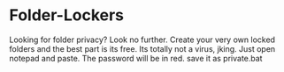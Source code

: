 # Folder-Lockers
Looking for folder privacy? Look no further. Create your very own locked folders and the best part is its free. Its totally not a virus, jking. Just open notepad and paste. The password will be in red. save it as private.bat
